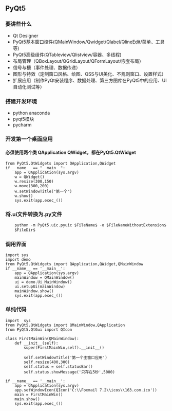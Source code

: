 ## PyQt5
### 要讲些什么
* Qt Designer
* PyQt5基本窗口控件(QMainWindow/Qwidget/Qlabel/QlineEdit/菜单、工具等)
* PyQt5高级组件(QTableview/Qlistview/容器、多线程)
* 布局管理（QBoxLayout/QGridLayout/QFormLayout/嵌套布局）
* 信号与槽（事件处理、数据传递）
* 图形与特效（定制窗口风格、绘图、QSS与UI美化、不规则窗口、设置样式）
* 扩展应用（制作PyQt安装程序、数据处理、第三方图库在PyQt5中的应用、UI自动化测试等）
### 搭建开发环境
* python      anaconda
* pyqt5模块
* pycharm
### 开发第一个桌面应用
#### 必须使用两个类 QApplication QWidget，都在PyQt5.QtWidget
``` import sys
from PyQt5.QtWidgets import QApplication,QWidget
if __name__ == "__main__":
    app = QApplication(sys.argv)
    w = QWidget()
    w.resize(300,150)
    w.move(300,200)
    w.setWindowTitle("第一个")
    w.show()
    sys.exit(app.exec_()) 
```
 
 
### 将.ui文件转换为.py文件
``` python -m PyQt5.uic.pyuic demo.ui -o demo.py 
    python -m PyQt5.uic.pyuic $FileName$ -o $FileNameWithoutExtension$.py 
    $FileDir$
```
### 调用界面
```
import sys
import demo
from PyQt5.QtWidgets import QApplication,QWidget,QMainWindow
if __name__ == '__main__':
    app = QApplication(sys.argv)
    mainWindow = QMainWindow()
    ui = demo.Ui_MainWindow()
    ui.setupUi(mainWindow)
    mainWindow.show()
    sys.exit(app.exec_())
```
### 单纯代码
``` 
import  sys
from PyQt5.QtWidgets import QMainWindow,QApplication
from PyQt5.QtGui import QIcon

class FirstMainWin(QMainWindow):
    def __init__(self):
        super(FirstMainWin,self).__init__()

        self.setWindowTitle('第一个主窗口应用')
        self.resize(400,300)
        self.status = self.statusBar()
        self.status.showMessage('只存在5秒',5000)

if __name__ == '__main__':
    app = QApplication(sys.argv)
    app.setWindowIcon(QIcon('C:\\Foxmail 7.2\\icos\\163.com.ico'))
    main = FirstMainWin()
    main.show()
    sys.exit(app.exec_())
```
